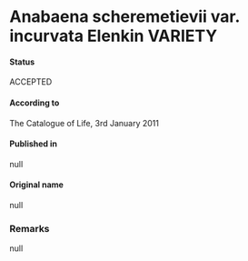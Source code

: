 # Anabaena scheremetievii var. incurvata Elenkin VARIETY

#### Status
ACCEPTED

#### According to
The Catalogue of Life, 3rd January 2011

#### Published in
null

#### Original name
null

### Remarks
null